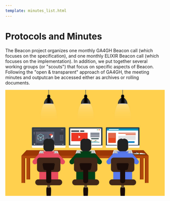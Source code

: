 ```yaml
---
template: minutes_list.html
---
```


# Protocols and Minutes

The Beacon project organizes one monthly GA4GH Beacon call (which focuses on the specification), and one monthly ELIXIR Beacon call (which focuses on the implementation). In addition, we put together several working groups (or "scouts") that focus on specific aspects of Beacon. Following the "open & transparent" approach of GA4GH, the meeting minutes and outputcan be accessed either as archives or rolling documents.

![Teamwork](/img/programming-team.jpg)